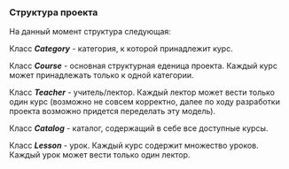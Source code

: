 ### Структура проекта 

На данный момент структура следующая:

Класс ***Category*** - категория, к которой принадлежит курс.

Класс ***Course*** - основная структурная еденица проекта. Каждый курс может принадлежать только к одной категории.

Класс ***Teacher*** - учитель/лектор. Каждый лектор может вести только один курс (возможно не совсем корректно, далее по ходу разработки проекта возможно придется переделать эту модель).

Класс ***Catalog*** - каталог, содержащий в себе все доступные курсы.

Класс ***Lesson*** - урок. Каждый курс содержит множество уроков. Каждый урок может вести только один лектор.